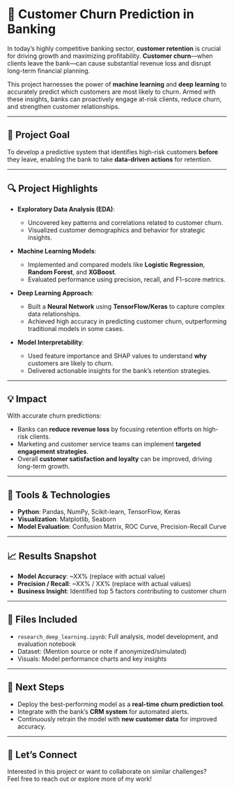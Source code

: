 # 🧠 Customer Churn Prediction in Banking

In today’s highly competitive banking sector, **customer retention** is crucial for driving growth and maximizing profitability. **Customer churn**—when clients leave the bank—can cause substantial revenue loss and disrupt long-term financial planning.

This project harnesses the power of **machine learning** and **deep learning** to accurately predict which customers are most likely to churn. Armed with these insights, banks can proactively engage at-risk clients, reduce churn, and strengthen customer relationships.

---

## 🎯 Project Goal

To develop a predictive system that identifies high-risk customers **before** they leave, enabling the bank to take **data-driven actions** for retention.

---

## 🔍 Project Highlights

- **Exploratory Data Analysis (EDA)**: 
  - Uncovered key patterns and correlations related to customer churn.
  - Visualized customer demographics and behavior for strategic insights.

- **Machine Learning Models**:
  - Implemented and compared models like **Logistic Regression**, **Random Forest**, and **XGBoost**.
  - Evaluated performance using precision, recall, and F1-score metrics.

- **Deep Learning Approach**:
  - Built a **Neural Network** using **TensorFlow/Keras** to capture complex data relationships.
  - Achieved high accuracy in predicting customer churn, outperforming traditional models in some cases.

- **Model Interpretability**:
  - Used feature importance and SHAP values to understand **why** customers are likely to churn.
  - Delivered actionable insights for the bank’s retention strategies.

---

## 💡 Impact

With accurate churn predictions:
- Banks can **reduce revenue loss** by focusing retention efforts on high-risk clients.
- Marketing and customer service teams can implement **targeted engagement strategies**.
- Overall **customer satisfaction and loyalty** can be improved, driving long-term growth.

---

## 🧰 Tools & Technologies

- **Python**: Pandas, NumPy, Scikit-learn, TensorFlow, Keras
- **Visualization**: Matplotlib, Seaborn
- **Model Evaluation**: Confusion Matrix, ROC Curve, Precision-Recall Curve

---

## 📈 Results Snapshot

- **Model Accuracy**: ~XX% (replace with actual value)
- **Precision / Recall**: ~XX% / XX% (replace with actual values)
- **Business Insight**: Identified top 5 factors contributing to customer churn

---

## 📂 Files Included

- `research_deep_learning.ipynb`: Full analysis, model development, and evaluation notebook
- Dataset: (Mention source or note if anonymized/simulated)
- Visuals: Model performance charts and key insights

---

## 🚀 Next Steps

- Deploy the best-performing model as a **real-time churn prediction tool**.
- Integrate with the bank’s **CRM system** for automated alerts.
- Continuously retrain the model with **new customer data** for improved accuracy.

---

## 🤝 Let’s Connect

Interested in this project or want to collaborate on similar challenges?  
Feel free to reach out or explore more of my work!


